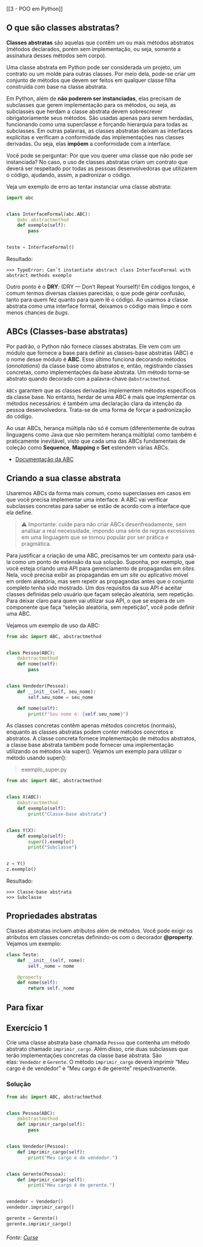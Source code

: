 [[3 - POO em Python]]

## O que são classes abstratas?

**Classes abstratas** são aquelas que contêm um ou mais métodos abstratos (métodos declarados, porém sem implementação, ou seja, somente a assinatura desses métodos sem corpo).

Uma classe abstrata em Python pode ser considerada um projeto, um contrato ou um molde para outras classes. Por meio dela, pode-se criar um conjunto de métodos que devem ser feitos em qualquer classe filha construída com base na classe abstrata.

Em Python, além de **não poderem ser instanciadas**, elas precisam de subclasses que gerem implementação para os métodos, ou seja, as subclasses que herdam a classe abstrata devem sobrescrever obrigatoriamente seus métodos. São usadas apenas para serem herdadas, funcionando como uma superclasse e forçando hierarquia para todas as subclasses. Em outras palavras, as classes abstratas deixam as interfaces explícitas e verificam a conformidade das implementações nas classes derivadas. Ou seja, elas **impõem** a conformidade com a interface.

Você pode se perguntar: Por que vou querer uma classe que não pode ser instanciada? No caso, o uso de classes abstratas criam um contrato que deverá ser respeitado por todas as pessoas desenvolvedoras que utilizarem o código, ajudando, assim, a padronizar o código.

Veja um exemplo de erro ao tentar instanciar uma classe abstrata:

```python
import abc


class InterfaceFormal(abc.ABC):
    @abc.abstractmethod
    def exemplo(self):
        pass


teste = InterfaceFormal()
```

Resultado:

```text
>>> TypeError: Can´t instantiate abstract class InterfaceFormal with abstract methods exemplo
```

Outro ponto é o **DRY**: (DRY — Don’t Repeat Yourself)! Em códigos longos, é comum termos diversas classes parecidas, o que pode gerar confusão, tanto para quem fez quanto para quem lê o código. Ao usarmos a classe abstrata como uma interface formal, deixamos o código mais limpo e com menos chances de _bugs_.

## ABCs (Classes-base abstratas)

Por padrão, o Python não fornece classes abstratas. Ele vem com um módulo que fornece a base para definir as classes-base abstratas (ABC) e o nome desse módulo é **ABC**. Esse último funciona decorando métodos (_annotations_) da classe base como abstratos e, então, registrando classes concretas, como implementações da base abstrata. Um método torna-se abstrato quando decorado com a palavra-chave `@abstractmethod`.

`ABCs` garantem que as classes derivadas implementem métodos específicos da classe base. No entanto, herdar de uma ABC é mais que implementar os métodos necessários: é também uma declaração clara da intenção da pessoa desenvolvedora. Trata-se de uma forma de forçar a padronização do código.

Ao usar ABCs, herança múltipla não só é comum (diferentemente de outras linguagens como Java que não permitem herança múltipla) como também é praticamente inevitável, visto que cada uma das ABCs fundamentais de coleção como **Sequence**, **Mapping** e **Set** estendem várias ABCs.

- [Documentação da ABC](https://docs.python.org/pt-br/3/library/abc.html)

## Criando a sua classe abstrata

Usaremos ABCs da forma mais comum, como superclasses em casos em que você precisa implementar uma interface. A ABC vai verificar subclasses concretas para saber se estão de acordo com a interface que ela define.

> ⚠️ Importante: cuide para não criar ABCs desenfreadamente, sem analisar a real necessidade, impondo uma série de regras excessivas em uma linguagem que se tornou popular por ser prática e pragmática.

Para justificar a criação de uma ABC, precisamos ter um contexto para usá-la como um ponto de extensão da sua solução. Suponha, por exemplo, que você esteja criando uma API para gerenciamento de propagandas em _sites_. Nela, você precisa exibir as propagandas em um _site_ ou aplicativo móvel em ordem aleatória, mas sem repetir as propagandas antes que o conjunto completo tenha sido mostrado. Um dos requisitos da sua API é aceitar classes definidas pelo usuário que façam seleção aleatória, sem repetição. Para deixar claro para quem vai utilizar sua API, o que se espera de um componente que faça “seleção aleatória, sem repetição”, você pode definir uma ABC.

Vejamos um exemplo de uso da ABC:

```python
from abc import ABC, abstractmethod


class Pessoa(ABC):
    @abstractmethod
    def nome(self):
        pass


class Vendedor(Pessoa):
    def __init__(self, seu_nome):
        self.seu_nome = seu_nome

    def nome(self):
        print(f"Seu nome é: {self.seu_nome}")

```

As classes concretas contêm apenas métodos concretos (normais), enquanto as classes abstratas podem conter métodos concretos e abstratos. A classe concreta fornece implementação de métodos abstratos, a classe base abstrata também pode fornecer uma implementação utilizando os métodos via super(). Vejamos um exemplo para utilizar o método usando super():

> exemplo_super.py

```python
from abc import ABC, abstractmethod


class X(ABC):
    @abstractmethod
    def exemplo(self):
        print("Classe-base abstrata")


class Y(X):
    def exemplo(self):
        super().exemplo()
        print("Subclasse")


z = Y()
z.exemplo()

```

Resultado:

```text
>>> Classe-base abstrata
>>> Subclasse
```

## Propriedades abstratas

Classes abstratas incluem atributos além de métodos. Você pode exigir os atributos em classes concretas definindo-os com o decorador **@property**. Vejamos um exemplo:

```python
class Teste:
    def __init__(self, nome):
        self._nome = nome

    @property
    def nome(self):
        return self._nome
```

## Para fixar

## Exercício 1

Crie uma classe abstrata base chamada `Pessoa` que contenha um método abstrato chamado `imprimir_cargo`. Além disso, crie duas subclasses que terão implementações concretas da classe base abstrata. São elas: `Vendedor` e `Gerente`. O método `imprimir_cargo` deverá imprimir “Meu cargo é de vendedor” e “Meu cargo é de gerente” respectivamente.

### Solução

```python
from abc import ABC, abstractmethod


class Pessoa(ABC):
    @abstractmethod
    def imprimir_cargo(self):
        pass


class Vendedor(Pessoa):
    def imprimir_cargo(self):
        print("Meu cargo é de vendedor.")


class Gerente(Pessoa):
    def imprimir_cargo(self):
        print("Meu cargo é de gerente.")


vendedor = Vendedor()
vendedor.imprimir_cargo()

gerente = Gerente()
gerente.imprimir_cargo()

```


###### Fonte: [Curse](https://app.betrybe.com/learn/course/5e938f69-6e32-43b3-9685-c936530fd326/module/3d93d491-e3ed-409f-bdb6-3a5dcd11f8d2/section/24e9e68e-2143-463b-93a8-397951889272/day/0451bc54-860e-4eff-9b0c-ac27bc64a2aa/lesson/b588e887-366a-4a7d-a94d-24fe6a37d5ad)

